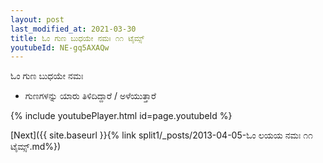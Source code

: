 ```yaml
---
layout: post
last_modified_at: 2021-03-30
title: ಓಂ ಗುಣ ಬುಧಯೇ ನಮಃ ೧೧ ಟೈಮ್ಸ್
youtubeId: NE-gq5AXAQw
---
```

 
 
 ಓಂ ಗುಣ ಬುಧಯೇ ನಮಃ  
 
 -  ಗುಣಗಳನ್ನು ಯಾರು ತಿಳಿದಿದ್ದಾರೆ / ಅಳೆಯುತ್ತಾರೆ 
 
  
 
  
 
 
 
 
 
 


{% include youtubePlayer.html id=page.youtubeId %}
 
[Next]({{ site.baseurl }}{% link  split1/_posts/2013-04-05-ಓಂ ಲಯಯ ನಮಃ ೧೧ ಟೈಮ್ಸ್.md%})
 
